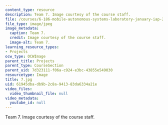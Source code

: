 ```yaml
---
content_type: resource
description: Team 7. Image courtesy of the course staff.
file: /courses/6-186-mobile-autonomous-systems-laboratory-january-iap-2005/61945dbadb9b2c8a941383da6334a21e_7.jpg
file_type: image/jpeg
image_metadata:
  caption: Team 7.
  credit: Image courtesy of the course staff.
  image-alt: Team 7.
learning_resource_types:
- Projects
ocw_type: OCWImage
parent_title: Projects
parent_type: CourseSection
parent_uid: 7d323111-f06a-c924-e3bc-43855e549030
resourcetype: Image
title: 7.jpg
uid: 61945dba-db9b-2c8a-9413-83da6334a21e
video_files:
  video_thumbnail_file: null
video_metadata:
  youtube_id: null
---
```

Team 7. Image courtesy of the course staff.

